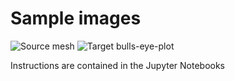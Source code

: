 # Sample images

![Source mesh](https://ibb.co/F6z4BVv)
![Target bulls-eye-plot](https://ibb.co/XtGpPT7)

Instructions are contained in the Jupyter Notebooks